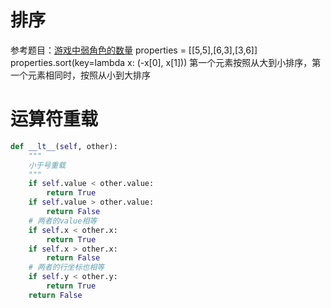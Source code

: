 # 排序

参考题目：[游戏中弱角色的数量](https://leetcode-cn.com/problems/the-number-of-weak-characters-in-the-game/)
properties = [[5,5],[6,3],[3,6]]
properties.sort(key=lambda x: (-x[0], x[1]))
第一个元素按照从大到小排序，第一个元素相同时，按照从小到大排序

# 运算符重载
```python
def __lt__(self, other):
    """
    小于号重载
    """
    if self.value < other.value:
        return True
    if self.value > other.value:
        return False
    # 两者的value相等
    if self.x < other.x:
        return True
    if self.x > other.x:
        return False
    # 两者的行坐标也相等
    if self.y < other.y:
        return True
    return False
```

